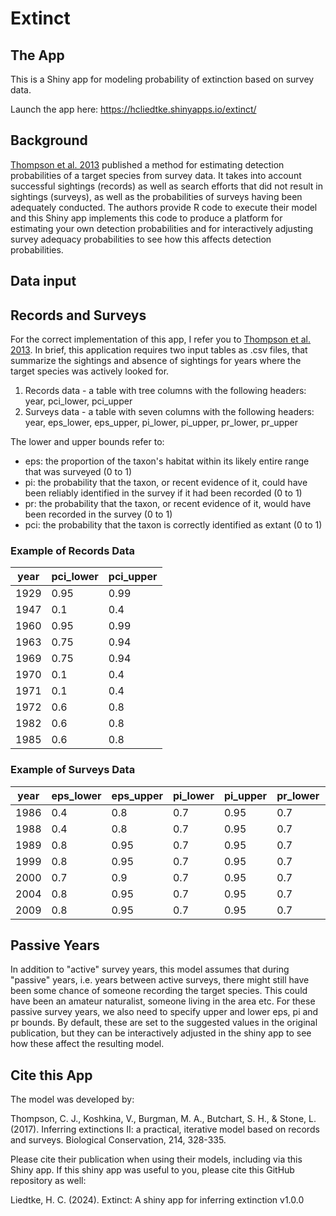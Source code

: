 # Extinct

## The App

This is a Shiny app for modeling probability of extinction based on survey data.

Launch the app here: https://hcliedtke.shinyapps.io/extinct/

## Background

[Thompson et al. 2013](https://www.sciencedirect.com/science/article/pii/S0006320717300575#s0080) published a method for estimating detection probabilities of a target species from survey data. It takes into account successful sightings (records) as well as search efforts that did not result in sightings (surveys), as well as the probabilities of surveys having been adequately conducted. The authors provide R code to execute their model and this Shiny app implements this code to produce a platform for estimating your own detection probabilities and for interactively adjusting survey adequacy probabilities to see how this affects detection probabilities.


## Data input

## Records and Surveys

For the correct implementation of this app, I refer you to [Thompson et al. 2013](https://www.sciencedirect.com/science/article/pii/S0006320717300575#s0080). In brief, this application requires two input tables as .csv files, that summarize the sightings and absence of sightings for years where the target species was actively looked for. 

1. Records data - a table with tree columns with the following headers: year, pci_lower, pci_upper
2. Surveys data - a table with seven columns with the following headers: year, eps_lower, eps_upper, pi_lower, pi_upper, pr_lower, pr_upper
  
    
The lower and upper bounds refer to:

* eps: the proportion of the taxon's habitat within its likely entire range that was surveyed (0 to 1)
* pi: the probability that the taxon, or recent evidence of it, could have been reliably identified in the survey if it had been recorded (0 to 1)
* pr: the probability that the taxon, or recent evidence of it, would have been recorded in the survey (0 to 1)
* pci: the probability that the taxon is correctly identified as extant (0 to 1)


### Example of Records Data

|year|pci_lower|pci_upper|
|----|---------|---------|
|1929|0.95     |0.99     |
|1947|0.1      |0.4      |
|1960|0.95     |0.99     |
|1963|0.75     |0.94     |
|1969|0.75     |0.94     |
|1970|0.1      |0.4      |
|1971|0.1      |0.4      |
|1972|0.6      |0.8      |
|1982|0.6      |0.8      |
|1985|0.6      |0.8      |


### Example of Surveys Data

|year|eps_lower|eps_upper|pi_lower|pi_upper|pr_lower|pr_upper|
|----|---------|---------|--------|--------|--------|--------|
|1986|0.4      |0.8      |0.7     |0.95    |0.7     |0.95    |
|1988|0.4      |0.8      |0.7     |0.95    |0.7     |0.95    |
|1989|0.8      |0.95     |0.7     |0.95    |0.7     |0.95    |
|1999|0.8      |0.95     |0.7     |0.95    |0.7     |0.95    |
|2000|0.7      |0.9      |0.7     |0.95    |0.7     |0.95    |
|2004|0.8      |0.95     |0.7     |0.95    |0.7     |0.95    |
|2009|0.8      |0.95     |0.7     |0.95    |0.7     |0.95    |


## Passive Years

In addition to "active" survey years, this model assumes that during "passive" years, i.e. years between active surveys, there might still have been some chance of someone recording the target species. This could have been an amateur naturalist, someone living in the area etc. For these passive survey years, we also need to specify upper and lower eps, pi and pr bounds. By default, these are set to the suggested values in the original publication, but they can be interactively adjusted in the shiny app to see how these affect the resulting model.


## Cite this App

The model was developed by:  

Thompson, C. J., Koshkina, V., Burgman, M. A., Butchart, S. H., & Stone, L. (2017). Inferring extinctions II: a practical, iterative model based on records and surveys. Biological Conservation, 214, 328-335.

Please cite their publication when using their models, including via this Shiny app. If this shiny app was useful to you, please cite this GitHub repository as well:

Liedtke, H. C. (2024). Extinct: A shiny app for inferring extinction v1.0.0
